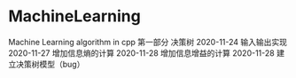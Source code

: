 # MachineLearning
Machine Learning algorithm in cpp
第一部分 决策树
    2020-11-24 输入输出实现
    2020-11-27 增加信息熵的计算
    2020-11-28 增加信息增益的计算
    2020-11-28 建立决策树模型（bug）